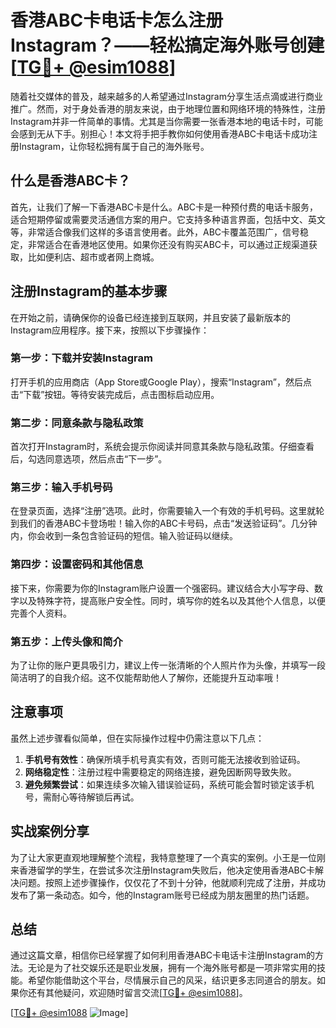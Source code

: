 # 香港ABC卡电话卡怎么注册Instagram？——轻松搞定海外账号创建[[TG💪+ @esim1088](https://t.me/s/esim1088)]

随着社交媒体的普及，越来越多的人希望通过Instagram分享生活点滴或进行商业推广。然而，对于身处香港的朋友来说，由于地理位置和网络环境的特殊性，注册Instagram并非一件简单的事情。尤其是当你需要一张香港本地的电话卡时，可能会感到无从下手。别担心！本文将手把手教你如何使用香港ABC卡电话卡成功注册Instagram，让你轻松拥有属于自己的海外账号。

## 什么是香港ABC卡？

首先，让我们了解一下香港ABC卡是什么。ABC卡是一种预付费的电话卡服务，适合短期停留或需要灵活通信方案的用户。它支持多种语言界面，包括中文、英文等，非常适合像我们这样的多语言使用者。此外，ABC卡覆盖范围广，信号稳定，非常适合在香港地区使用。如果你还没有购买ABC卡，可以通过正规渠道获取，比如便利店、超市或者网上商城。

## 注册Instagram的基本步骤

在开始之前，请确保你的设备已经连接到互联网，并且安装了最新版本的Instagram应用程序。接下来，按照以下步骤操作：

### 第一步：下载并安装Instagram

打开手机的应用商店（App Store或Google Play），搜索“Instagram”，然后点击“下载”按钮。等待安装完成后，点击图标启动应用。

### 第二步：同意条款与隐私政策

首次打开Instagram时，系统会提示你阅读并同意其条款与隐私政策。仔细查看后，勾选同意选项，然后点击“下一步”。

### 第三步：输入手机号码

在登录页面，选择“注册”选项。此时，你需要输入一个有效的手机号码。这里就轮到我们的香港ABC卡登场啦！输入你的ABC卡号码，点击“发送验证码”。几分钟内，你会收到一条包含验证码的短信。输入验证码以继续。

### 第四步：设置密码和其他信息

接下来，你需要为你的Instagram账户设置一个强密码。建议结合大小写字母、数字以及特殊字符，提高账户安全性。同时，填写你的姓名以及其他个人信息，以便完善个人资料。

### 第五步：上传头像和简介

为了让你的账户更具吸引力，建议上传一张清晰的个人照片作为头像，并填写一段简洁明了的自我介绍。这不仅能帮助他人了解你，还能提升互动率哦！

## 注意事项

虽然上述步骤看似简单，但在实际操作过程中仍需注意以下几点：

1. **手机号有效性**：确保所填手机号真实有效，否则可能无法接收到验证码。
2. **网络稳定性**：注册过程中需要稳定的网络连接，避免因断网导致失败。
3. **避免频繁尝试**：如果连续多次输入错误验证码，系统可能会暂时锁定该手机号，需耐心等待解锁后再试。

## 实战案例分享

为了让大家更直观地理解整个流程，我特意整理了一个真实的案例。小王是一位刚来香港留学的学生，在尝试多次注册Instagram失败后，他决定使用香港ABC卡解决问题。按照上述步骤操作，仅仅花了不到十分钟，他就顺利完成了注册，并成功发布了第一条动态。如今，他的Instagram账号已经成为朋友圈里的热门话题。

## 总结

通过这篇文章，相信你已经掌握了如何利用香港ABC卡电话卡注册Instagram的方法。无论是为了社交娱乐还是职业发展，拥有一个海外账号都是一项非常实用的技能。希望你能借助这个平台，尽情展示自己的风采，结识更多志同道合的朋友。如果你还有其他疑问，欢迎随时留言交流[[TG💪+ @esim1088](https://t.me/s/esim1088)]。

[[TG💪+ @esim1088](https://t.me/s/esim1088) ![Image](https://i.postimg.cc/4NQfJmqS/Snipaste-2025-05-13-00-14-12.png)]